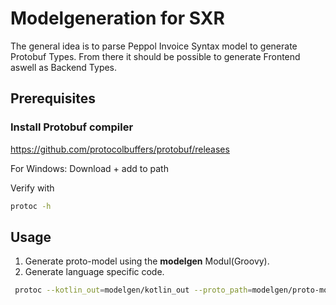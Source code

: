 # Modelgeneration for SXR

The general idea is to parse Peppol Invoice Syntax model to 
generate Protobuf Types. From there it should be possible to generate
Frontend aswell as Backend Types.

## Prerequisites

### Install Protobuf compiler
https://github.com/protocolbuffers/protobuf/releases

For Windows: Download + add to path

Verify with 
```bash 
protoc -h
```

## Usage
1. Generate proto-model using the **modelgen** Modul(Groovy).
2. Generate language specific code.
```bash
 protoc --kotlin_out=modelgen/kotlin_out --proto_path=modelgen/proto-model test.proto
```